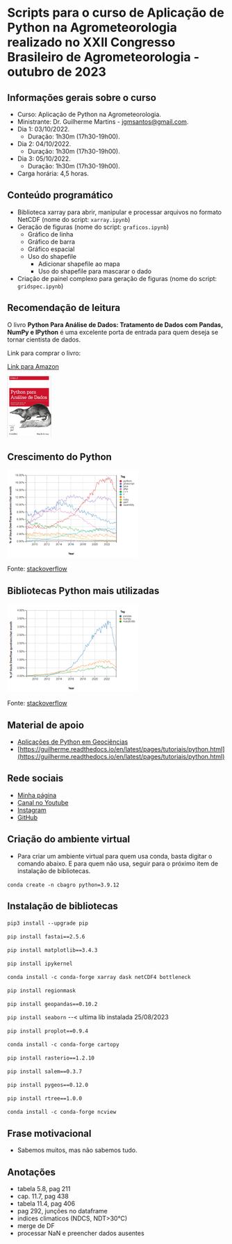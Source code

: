 # Scripts para o curso de Aplicação de Python na Agrometeorologia realizado no XXII Congresso Brasileiro de Agrometeorologia - outubro de 2023

## Informações gerais sobre o curso

* Curso: Aplicação de Python na Agrometeorologia.
* Ministrante: Dr. Guilherme Martins - jgmsantos@gmail.com.
* Dia 1: 03/10/2022.
  * Duração: 1h30m (17h30-19h00).
* Dia 2: 04/10/2022.
  * Duração: 1h30m (17h30-19h00).
* Dia 3: 05/10/2022.
  * Duração: 1h30m (17h30-19h00).
* Carga horária: 4,5 horas.

## Conteúdo programático

* Biblioteca xarray para abrir, manipular e processar arquivos no formato NetCDF (nome do script: ```xarray.ipynb```)
* Geração de figuras (nome do script: ```graficos.ipynb```)
  * Gráfico de linha
  * Gráfico de barra
  * Gráfico espacial
  * Uso do shapefile
    * Adicionar shapefile ao mapa
    * Uso do shapefile para mascarar o dado
* Criação de painel complexo para geração de figuras (nome do script: ```gridspec.ipynb```)

## Recomendação de leitura

O livro **Python Para Análise de Dados: Tratamento de Dados com Pandas, NumPy e IPython** é uma excelente porta de entrada para quem deseja se tornar cientista de dados.

Link para comprar o livro: 

[Link para Amazon](https://www.amazon.com.br/Python-Para-An%C3%A1lise-Dados-Tratamento/dp/8575226479/ref=sr_1_6?crid=3IQMCPU8VU8AG&keywords=python+para+analise+de+dados&qid=1693326265&sprefix=Python+para+Analise+de+Dados%2Caps%2C268&sr=8-6)

<img src="./scripts/capa_livro.jpg" width="20%" height="20%">

## Crescimento do Python

<img src="./scripts/python.jpg" width="60%" height="60%">

Fonte: [stackoverflow](https://insights.stackoverflow.com/trends?tags=java%2Cc%2Cc%2B%2B%2Cpython%2Cjavascript%2Cassembly%2Cphp%2Cperl%2Cruby%2Cr)

## Bibliotecas Python mais utilizadas

<img src="./scripts/bibliotecas_python.jpg" width="60%" height="60%">

Fonte: [stackoverflow](https://insights.stackoverflow.com/trends?tags=pandas%2Cnumpy%2Cmatplotlib)

## Material de apoio

* [Aplicações de Python em Geociências](https://drive.google.com/file/d/15_62F9lb21XDhCsYL_YoKIuuAATNWpNw/view)
* [https://guilherme.readthedocs.io/en/latest/pages/tutoriais/python.html](https://guilherme.readthedocs.io/en/latest/pages/tutoriais/python.html)

## Rede sociais

* [Minha página](https://guilherme.readthedocs.io/en/latest)
* [Canal no Youtube](https://www.youtube.com/c/CursosLibertatem)
* [Instagram](https://www.instagram.com/cursos.libertatem)
* [GitHub](https://github.com/jgmsantos)

## Criação do ambiente virtual
* Para criar um ambiente virtual para quem usa conda, basta digitar o comando abaixo. E para quem não usa, seguir para o próximo item de instalação de bibliotecas.

```conda create -n cbagro python=3.9.12```

## Instalação de bibliotecas

```pip3 install --upgrade pip```

```pip install fastai==2.5.6```

```pip install matplotlib==3.4.3```

```pip install ipykernel```

```conda install -c conda-forge xarray dask netCDF4 bottleneck```

```pip install regionmask```

```pip install geopandas==0.10.2```

```pip install seaborn``` --< ultima lib instalada 25/08/2023

```pip install proplot==0.9.4```

```conda install -c conda-forge cartopy```

```pip install rasterio==1.2.10```

```pip install salem==0.3.7```

```pip install pygeos==0.12.0```

```pip install rtree==1.0.0```

```conda install -c conda-forge ncview```

## Frase motivacional

* Sabemos muitos, mas não sabemos tudo.

## Anotações

- tabela 5.8, pag 211
- cap. 11.7, pag 438
- tabela 11.4, pag 406
- pag 292, junções no dataframe
- indices climaticos (NDCS, NDT>30°C)
- merge de DF
- processar NaN e preencher dados ausentes